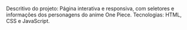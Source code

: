 Descritivo do projeto: Página interativa e responsiva, com seletores e informações dos personagens do anime One Piece.
Tecnologias: HTML, CSS e JavaScript.
